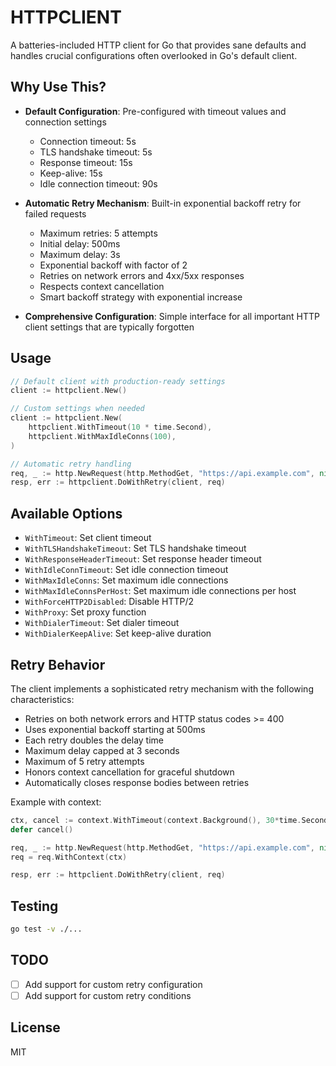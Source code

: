 # HTTPCLIENT

A batteries-included HTTP client for Go that provides sane defaults and handles crucial configurations often overlooked in Go's default client.

## Why Use This?

- **Default Configuration**: Pre-configured with timeout values and connection settings
  - Connection timeout: 5s
  - TLS handshake timeout: 5s
  - Response timeout: 15s
  - Keep-alive: 15s
  - Idle connection timeout: 90s

- **Automatic Retry Mechanism**: Built-in exponential backoff retry for failed requests
  - Maximum retries: 5 attempts
  - Initial delay: 500ms
  - Maximum delay: 3s
  - Exponential backoff with factor of 2
  - Retries on network errors and 4xx/5xx responses
  - Respects context cancellation
  - Smart backoff strategy with exponential increase

- **Comprehensive Configuration**: Simple interface for all important HTTP client settings that are typically forgotten

## Usage

```go
// Default client with production-ready settings
client := httpclient.New()

// Custom settings when needed
client := httpclient.New(
    httpclient.WithTimeout(10 * time.Second),
    httpclient.WithMaxIdleConns(100),
)

// Automatic retry handling
req, _ := http.NewRequest(http.MethodGet, "https://api.example.com", nil)
resp, err := httpclient.DoWithRetry(client, req)
```

## Available Options

- `WithTimeout`: Set client timeout
- `WithTLSHandshakeTimeout`: Set TLS handshake timeout
- `WithResponseHeaderTimeout`: Set response header timeout
- `WithIdleConnTimeout`: Set idle connection timeout
- `WithMaxIdleConns`: Set maximum idle connections
- `WithMaxIdleConnsPerHost`: Set maximum idle connections per host
- `WithForceHTTP2Disabled`: Disable HTTP/2
- `WithProxy`: Set proxy function
- `WithDialerTimeout`: Set dialer timeout
- `WithDialerKeepAlive`: Set keep-alive duration

## Retry Behavior

The client implements a sophisticated retry mechanism with the following characteristics:

- Retries on both network errors and HTTP status codes >= 400
- Uses exponential backoff starting at 500ms
- Each retry doubles the delay time
- Maximum delay capped at 3 seconds
- Maximum of 5 retry attempts
- Honors context cancellation for graceful shutdown
- Automatically closes response bodies between retries

Example with context:

```go
ctx, cancel := context.WithTimeout(context.Background(), 30*time.Second)
defer cancel()

req, _ := http.NewRequest(http.MethodGet, "https://api.example.com", nil)
req = req.WithContext(ctx)

resp, err := httpclient.DoWithRetry(client, req)
```

## Testing

```bash
go test -v ./...
```

## TODO

- [ ] Add support for custom retry configuration
- [ ] Add support for custom retry conditions

## License

MIT
